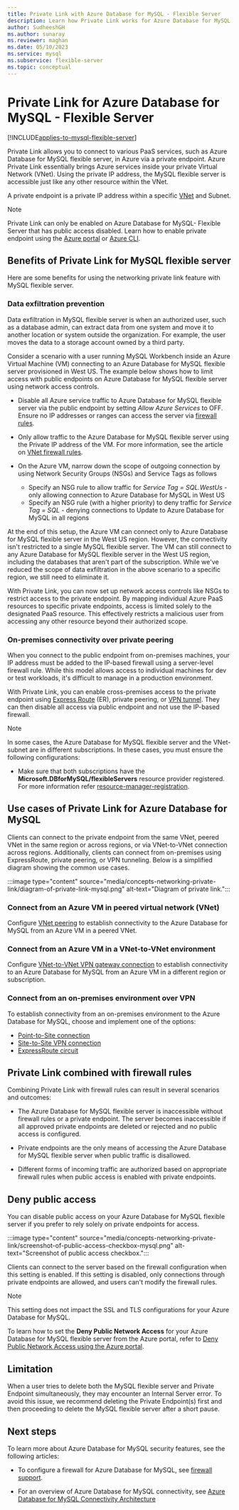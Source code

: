 ```yaml
---
title: Private Link with Azure Database for MySQL - Flexible Server
description: Learn how Private Link works for Azure Database for MySQL - Flexible Server.
author: SudheeshGH
ms.author: sunaray
ms.reviewer: maghan
ms.date: 05/10/2023
ms.service: mysql
ms.subservice: flexible-server
ms.topic: conceptual
---
```


# Private Link for Azure Database for MySQL - Flexible Server 

[!INCLUDE[applies-to-mysql-flexible-server](../includes/applies-to-mysql-flexible-server.md)]

Private Link allows you to connect to various PaaS services, such as Azure Database for MySQL flexible server, in Azure via a private endpoint. Azure Private Link essentially brings Azure services inside your private Virtual Network (VNet). Using the private IP address, the MySQL flexible server is accessible just like any other resource within the VNet.

A private endpoint is a private IP address within a specific [VNet](../../virtual-network/virtual-networks-overview.md) and Subnet.

> [!NOTE]
> Private Link can only be enabled on Azure Database for MySQL- Flexible Server that has public access disabled.
> Learn how to enable private endpoint using the [Azure portal](how-to-networking-private-link-portal.md) or [Azure CLI](how-to-networking-private-link-azure-cli.md).
## Benefits of Private Link for MySQL flexible server

Here are some benefits for using the networking private link feature with MySQL flexible server.

### Data exfiltration prevention

Data exfiltration in MySQL flexible server is when an authorized user, such as a database admin, can extract data from one system and move it to another location or system outside the organization. For example, the user moves the data to a storage account owned by a third party.

Consider a scenario with a user running MySQL Workbench inside an Azure Virtual Machine (VM) connecting to an Azure Database for MySQL flexible server provisioned in West US. The example below shows how to limit access with public endpoints on Azure Database for MySQL flexible server using network access controls.

- Disable all Azure service traffic to Azure Database for MySQL flexible server via the public endpoint by setting *Allow Azure Services* to OFF. Ensure no IP addresses or ranges can access the server via [firewall rules](../single-server/concepts-firewall-rules.md).

- Only allow traffic to the Azure Database for MySQL flexible server using the Private IP address of the VM. For more information, see the article on [VNet firewall rules](../single-server/how-to-manage-vnet-using-portal.md).

- On the Azure VM, narrow down the scope of outgoing connection by using Network Security Groups (NSGs) and Service Tags as follows

    - Specify an NSG rule to allow traffic for *Service Tag = SQL.WestUs* - only allowing connection to Azure Database for MySQL in West US
    - Specify an NSG rule (with a higher priority) to deny traffic for *Service Tag = SQL* - denying connections to Update to Azure Database for MySQL in all regions

At the end of this setup, the Azure VM can connect only to Azure Database for MySQL flexible server in the West US region. However, the connectivity isn't restricted to a single MySQL flexible server. The VM can still connect to any Azure Database for MySQL flexible server in the West US region, including the databases that aren't part of the subscription. While we've reduced the scope of data exfiltration in the above scenario to a specific region, we still need to eliminate it.

With Private Link, you can now set up network access controls like NSGs to restrict access to the private endpoint. By mapping individual Azure PaaS resources to specific private endpoints, access is limited solely to the designated PaaS resource. This effectively restricts a malicious user from accessing any other resource beyond their authorized scope.

### On-premises connectivity over private peering

When you connect to the public endpoint from on-premises machines, your IP address must be added to the IP-based firewall using a server-level firewall rule. While this model allows access to individual machines for dev or test workloads, it's difficult to manage in a production environment.

With Private Link, you can enable cross-premises access to the private endpoint using [Express Route](https://azure.microsoft.com/services/expressroute/) (ER), private peering, or [VPN tunnel](../../vpn-gateway/index.yml). They can then disable all access via public endpoint and not use the IP-based firewall.

> [!NOTE]  
> In some cases, the Azure Database for MySQL flexible server and the VNet-subnet are in different subscriptions. In these cases, you must ensure the following configurations:
> - Make sure that both subscriptions have the **Microsoft.DBforMySQL/flexibleServers** resource provider registered. For more information refer [resource-manager-registration](../../azure-resource-manager/management/resource-providers-and-types.md).

## Use cases of Private Link for Azure Database for MySQL

Clients can connect to the private endpoint from the same VNet, peered VNet in the same region or across regions, or via VNet-to-VNet connection across regions. Additionally, clients can connect from on-premises using ExpressRoute, private peering, or VPN tunneling. Below is a simplified diagram showing the common use cases.

:::image type="content" source="media/concepts-networking-private-link/diagram-of-private-link-mysql.png" alt-text="Diagram of private link.":::

### Connect from an Azure VM in peered virtual network (VNet)

Configure [VNet peering](../../virtual-network/tutorial-connect-virtual-networks-powershell.md) to establish connectivity to the Azure Database for MySQL from an Azure VM in a peered VNet.

### Connect from an Azure VM in a VNet-to-VNet environment

Configure [VNet-to-VNet VPN gateway connection](../../vpn-gateway/vpn-gateway-howto-vnet-vnet-resource-manager-portal.md) to establish connectivity to an Azure Database for MySQL from an Azure VM in a different region or subscription.

### Connect from an on-premises environment over VPN

To establish connectivity from an on-premises environment to the Azure Database for MySQL, choose and implement one of the options:

- [Point-to-Site connection](../../vpn-gateway/vpn-gateway-howto-point-to-site-rm-ps.md)
- [Site-to-Site VPN connection](../../vpn-gateway/vpn-gateway-create-site-to-site-rm-powershell.md)
- [ExpressRoute circuit](../../expressroute/expressroute-howto-linkvnet-portal-resource-manager.md)

## Private Link combined with firewall rules

Combining Private Link with firewall rules can result in several scenarios and outcomes:

- The Azure Database for MySQL flexible server is inaccessible without firewall rules or a private endpoint. The server becomes inaccessible if all approved private endpoints are deleted or rejected and no public access is configured.

- Private endpoints are the only means of accessing the Azure Database for MySQL flexible server when public traffic is disallowed.

- Different forms of incoming traffic are authorized based on appropriate firewall rules when public access is enabled with private endpoints.

## Deny public access

You can disable public access on your Azure Database for MySQL flexible server if you prefer to rely solely on private endpoints for access.

:::image type="content" source="media/concepts-networking-private-link/screenshot-of-public-access-checkbox-mysql.png" alt-text="Screenshot of public access checkbox.":::

Clients can connect to the server based on the firewall configuration when this setting is enabled. If this setting is disabled, only connections through private endpoints are allowed, and users can't modify the firewall rules.

> [!NOTE]  
> This setting does not impact the SSL and TLS configurations for your Azure Database for MySQL.

To learn how to set the **Deny Public Network Access** for your Azure Database for MySQL flexible server from the Azure portal, refer to [Deny Public Network Access using the Azure portal](how-to-networking-private-link-deny-public-access.md).

## Limitation

When a user tries to delete both the MySQL flexible server and Private Endpoint simultaneously, they may encounter an Internal Server error. To avoid this issue, we recommend deleting the Private Endpoint(s) first and then proceeding to delete the MySQL flexible server after a short pause.

## Next steps

To learn more about Azure Database for MySQL security features, see the following articles:

- To configure a firewall for Azure Database for MySQL, see [firewall support](../single-server/concepts-firewall-rules.md).

- For an overview of Azure Database for MySQL connectivity, see [Azure Database for MySQL Connectivity Architecture](../single-server/concepts-connectivity-architecture.md)



